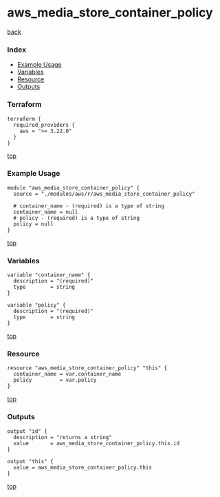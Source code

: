 # aws_media_store_container_policy

[back](../aws.md)

### Index

- [Example Usage](#example-usage)
- [Variables](#variables)
- [Resource](#resource)
- [Outputs](#outputs)

### Terraform

```hcl
terraform {
  required_providers {
    aws = ">= 3.22.0"
  }
}
```

[top](#index)

### Example Usage

```hcl
module "aws_media_store_container_policy" {
  source = "./modules/aws/r/aws_media_store_container_policy"

  # container_name - (required) is a type of string
  container_name = null
  # policy - (required) is a type of string
  policy = null
}
```

[top](#index)

### Variables

```hcl
variable "container_name" {
  description = "(required)"
  type        = string
}

variable "policy" {
  description = "(required)"
  type        = string
}
```

[top](#index)

### Resource

```hcl
resource "aws_media_store_container_policy" "this" {
  container_name = var.container_name
  policy         = var.policy
}
```

[top](#index)

### Outputs

```hcl
output "id" {
  description = "returns a string"
  value       = aws_media_store_container_policy.this.id
}

output "this" {
  value = aws_media_store_container_policy.this
}
```

[top](#index)